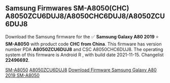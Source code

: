 <h2>Samsung Firmwares SM-A8050(CHC) A8050ZCU6DUJ8/A8050CHC6DUJ8/A8050ZCU6DUJ8</h2>
Download the Samsung firmware for the ✅ <strong>Samsung Galaxy A80 2019 </strong> ⭐ <strong>SM-A8050</strong> with product code <strong>CHC</strong> <strong> from China</strong>. This firmware has version number PDA <strong>A8050ZCU6DUJ8</strong> and CSC A8050CHC6DUJ8. The operating system of this firmware is Android R , with build date 2021-11-15. Changelist <strong>22496692</strong>.


[SM-A8050](https://samfirm.shop/samsung/model/SM-A8050)
[A8050ZCU6DUJ8](https://samfirm.shop/samsung/pda/A8050ZCU6DUJ8)
[Download Firmware Samsung Galaxy A80 2019 SM-A8050](https://samfirm.shop/samsung/firmware/474421)
